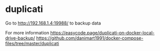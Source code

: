 # duplicati

Go to http://192.168.1.4:19988/ to backup data

For more information
https://easycode.page/duplicati-on-docker-local-drive-backup/
https://github.com/danimart1991/docker-compose-files/tree/master/duplicati

